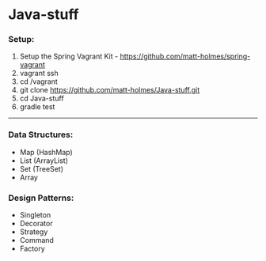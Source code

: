 # Java-stuff

### Setup:
1. Setup the Spring Vagrant Kit - https://github.com/matt-holmes/spring-vagrant
2. vagrant ssh
3. cd /vagrant
4. git clone https://github.com/matt-holmes/Java-stuff.git
5. cd Java-stuff
6. gradle test

---

### Data Structures:
* Map (HashMap)
* List (ArrayList)
* Set (TreeSet)
* Array

### Design Patterns:
* Singleton
* Decorator
* Strategy
* Command
* Factory

